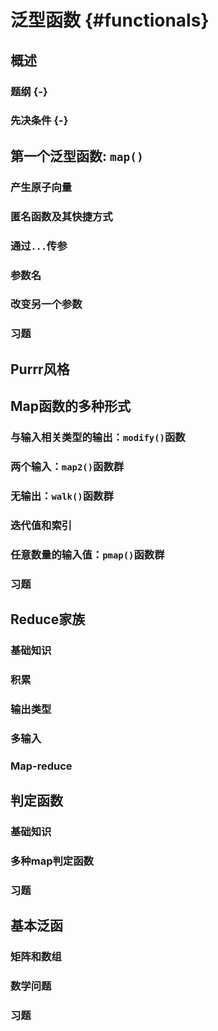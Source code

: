 # 泛型函数 {#functionals}

## 概述

### 题纲 {-}

### 先决条件 {-}

## 第一个泛型函数: `map()`

### 产生原子向量

### 匿名函数及其快捷方式

### 通过`...`传参

### 参数名

### 改变另一个参数

### 习题

## Purrr风格

## Map函数的多种形式

### 与输入相关类型的输出：`modify()`函数

### 两个输入：`map2()`函数群

### 无输出：`walk()`函数群

### 迭代值和索引

### 任意数量的输入值：`pmap()`函数群

### 习题

## Reduce家族

### 基础知识

### 积累

### 输出类型

### 多输入

### Map-reduce

## 判定函数

### 基础知识

### 多种map判定函数

### 习题

## 基本泛函

### 矩阵和数组

### 数学问题

### 习题
